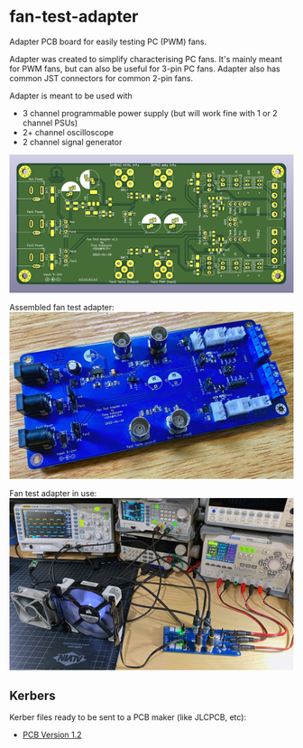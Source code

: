 # fan-test-adapter
Adapter PCB board for easily testing PC (PWM) fans.

Adapter was created to simplify characterising PC fans. It's mainly meant for PWM fans, but can also be useful for 3-pin PC fans. Adapter also has common JST connectors for common 2-pin fans.

Adapter is meant to be used with
* 3 channel programmable power supply (but will work fine with 1 or 2 channel PSUs)
* 2+ channel oscilloscope
* 2 channel signal generator

![Fan Test Adapter PCB](images/fan-test-adapter-pcb.png)

Assembled fan test adapter:
![Assembled Fant Test Adapter](images/adapter1.jpg)

Fan test adapter in use:
![Fan Test Adapter in use](images/adapter2.jpg)

## Kerbers
Kerber files ready to be sent to a PCB maker (like JLCPCB, etc):
* [PCB Version 1.2](kerbers/fan-test-adapter-v1.2.zip)


